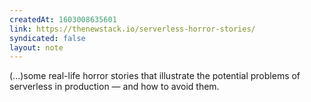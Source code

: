 ```yaml
---
createdAt: 1603008635601
link: https://thenewstack.io/serverless-horror-stories/
syndicated: false
layout: note
---
```


(...)some real-life horror stories that illustrate the potential problems of serverless in production — and how to avoid them.

